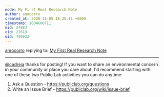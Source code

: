 ```yaml
---
node: My First Real Research Note
author: amocorro
created_at: 2020-11-05 18:25:11 +0000
timestamp: 1604600711
nid: 24883
cid: 27619
uid: 700923
---
```




[amocorro](../profile/amocorro) replying to: [My First Real Research Note](../notes/cadreia/10-31-2020/my-first-real-research-note)

----
[@cadreia](/profile/cadreia) thanks for posting! If you want to share an environmental concern in your community or place you care about, I'd recommend starting with one of these two Public Lab activities you can do anytime:
1) Ask a Question - https://publiclab.org/questions
2) Write an Issue Brief - https://publiclab.org/wiki/issue-brief